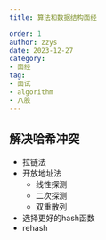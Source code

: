 ```yaml
---
title: 算法和数据结构面经

order: 1
author: zzys
date: 2023-12-27
category:
- 面经
tag:
- 面试
- algorithm
- 八股
---
```


## 解决哈希冲突

- 拉链法
- 开放地址法
  - 线性探测
  - 二次探测
  - 双重散列
- 选择更好的hash函数
- rehash

